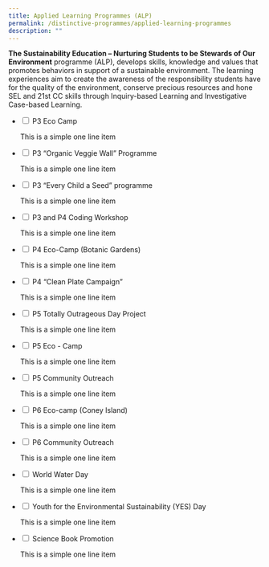 ```yaml
---
title: Applied Learning Programmes (ALP)
permalink: /distinctive-programmes/applied-learning-programmes
description: ""
---
```

**The Sustainability Education – Nurturing Students to be Stewards of Our Environment** programme (ALP), develops skills, knowledge and values that promotes behaviors in support of a sustainable environment. The learning experiences aim to create the awareness of the responsibility students have for the quality of the environment, conserve precious resources and hone SEL and 21st CC skills through Inquiry-based Learning and Investigative Case-based Learning.

<ul class="jekyllcodex_accordion">
  <li>
    <input type="checkbox" id="accordion1">
    <label for="accordion1">P3 Eco Camp</label>
    <div>
      <p>This is a simple one line item</p>
    </div>
	</li>
	<li>
    <input type="checkbox" id="accordion2">
    <label for="accordion2">P3 “Organic Veggie Wall” Programme</label>
    <div>
      <p>This is a simple one line item</p>
    </div>
	</li>
	<li>
    <input type="checkbox" id="accordion3">
    <label for="accordion3">P3 “Every Child a Seed” programme</label>
    <div>
      <p>This is a simple one line item</p>
    </div>
	</li>
	<li>
    <input type="checkbox" id="accordion4">
    <label for="accordion4">P3 and P4 Coding Workshop</label>
    <div>
      <p>This is a simple one line item</p>
    </div>
	</li>
	<li>
    <input type="checkbox" id="accordion5">
    <label for="accordion5">P4 Eco-Camp (Botanic Gardens)</label>
    <div>
      <p>This is a simple one line item</p>
    </div>
	</li>
	<li>
    <input type="checkbox" id="accordion6">
    <label for="accordion6">P4 “Clean Plate Campaign”</label>
    <div>
      <p>This is a simple one line item</p>
    </div>
	</li>
	<li>
    <input type="checkbox" id="accordion7">
    <label for="accordion7">P5 Totally Outrageous Day Project</label>
    <div>
      <p>This is a simple one line item</p>
    </div>
	</li>
	<li>
    <input type="checkbox" id="accordion1">
    <label for="accordion1">P5 Eco - Camp</label>
    <div>
      <p>This is a simple one line item</p>
    </div>
	</li>
	<li>
    <input type="checkbox" id="accordion2">
    <label for="accordion2">P5 Community Outreach</label>
    <div>
      <p>This is a simple one line item</p>
    </div>
	</li>
	<li>
    <input type="checkbox" id="accordion3">
    <label for="accordion3">P6 Eco-camp (Coney Island)</label>
    <div>
      <p>This is a simple one line item</p>
    </div>
	</li>
	<li>
    <input type="checkbox" id="accordion4">
    <label for="accordion4">P6 Community Outreach</label>
    <div>
      <p>This is a simple one line item</p>
    </div>
	</li>
	<li>
    <input type="checkbox" id="accordion5">
    <label for="accordion5">World Water Day</label>
    <div>
      <p>This is a simple one line item</p>
    </div>
	</li>
	<li>
    <input type="checkbox" id="accordion6">
    <label for="accordion6">Youth for the Environmental Sustainability (YES) Day</label>
    <div>
      <p>This is a simple one line item</p>
    </div>
	</li>
	<li>
    <input type="checkbox" id="accordion7">
    <label for="accordion7">Science Book Promotion</label>
    <div>
      <p>This is a simple one line item</p>
    </div>
	</li>
</ul>
